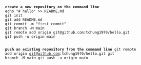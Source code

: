 <html>
<code>
<b>create a new repository on the command line</b>
echo "# hello" >> README.md
git init
git add README.md
git commit -m "first commit"
git branch -M main
git remote add origin git@github.com:tchung1970/hello.git
git push -u origin main

<b>push an existing repository from the command line</b>
git remote add origin git@github.com:tchung1970/hello.git
git branch -M main
git push -u origin main
</code>
</html>
